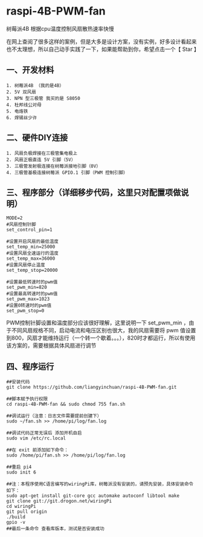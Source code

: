 # raspi-4B-PWM-fan
树莓派4B 根据cpu温度控制风扇散热速率快慢


在网上查阅了很多这样的案例，但是大多是设计方案，没有实例，好多设计看起来也不太理想，所以自己动手实践了一下，如果能帮助到你，希望点击一个【 Star 】


## 一、开发材料
	1. 树莓派4B （我的是4B）
	2. 5V 双风扇
	3. NPN 型三极管 我买的是 S8050
	4. 杜邦线公对母
	5. 电烙铁
	6. 焊锡丝少许

## 二、硬件DIY连接
	1. 风扇负极焊接在三极管集电极上
	2. 风扇正极直连 5V 引脚（5V）
	3. 三极管发射极连接在树莓派接地引脚（0V）
	4. 三极管基极连接树莓派 GPIO.1 引脚（PWM 控制引脚）

## 三、程序部分（详细移步代码，这里只对配置项做说明）
```
MODE=2
#风扇控制针脚
set_control_pin=1

#设置开启风扇的最低温度
set_temp_min=25000
#设置风扇全速运行的温度
set_temp_max=36000
#设置风扇停止温度
set_temp_stop=20000

#设置最低转速时的pwm值
set_pwm_min=820
#设置最高转速时的pwm值
set_pwm_max=1023
#设置0转速时的pwm值
set_pwm_stop=0
```

PWM控制针脚设置和温度部分应该很好理解，这里说明一下 set_pwm_min ，由于不同风扇规格不同，启动电流和电压区别也很大，我的风扇需要将 pwm 值设置到800，风扇才能维持运行（一个转一个歇着。。。），820时才都运行，所以有使用该方案的，需要根据具体风扇进行调节

## 四、程序运行
```
##安装代码
git clone https://github.com/liangyinchuan/raspi-4B-PWM-fan.git

##脚本赋予执行权限
cd raspi-4B-PWM-fan && sudo chmod 755 fan.sh

##调试运行（注意：日志文件需要提前创建下）
sudo ~/fan.sh >> /home/pi/log/fan.log

##调试代码正常无误后 添加开机自启
sudo vim /etc/rc.local

##在 exit 前添加如下命令：
sudo /home/pi/fan.sh >> /home/pi/log/fan.log

##重启 pi4
sudo init 6

##注：本程序使用C语言编写的wiringPi库，树莓派没有安装的，请预先安装，具体安装命令如下：
sudo apt-get install git-core gcc automake autoconf libtool make
git clone git://git.drogon.net/wiringPi
cd wiringPi
git pull origin
./build
gpio -v
##最后一条命令 查看库版本，测试是否安装成功
```
